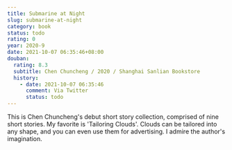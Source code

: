 ```yaml
---
title: Submarine at Night
slug: submarine-at-night
category: book
status: todo
rating: 0
year: 2020-9
date: 2021-10-07 06:35:46+08:00
douban:
  rating: 8.3
  subtitle: Chen Chuncheng / 2020 / Shanghai Sanlian Bookstore
  history:
    - date: 2021-10-07 06:35:46
      comment: Via Twitter
      status: todo
---
```


This is Chen Chuncheng's debut short story collection, comprised of nine short stories. My favorite is 'Tailoring Clouds'. Clouds can be tailored into any shape, and you can even use them for advertising. I admire the author's imagination.
